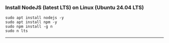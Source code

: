 ### Install NodeJS (latest LTS) on Linux (Ubuntu 24.04 LTS)
```
sudo apt install nodejs -y
sudo apt install npm -y
sudo npm install -g n
sudo n lts
```
---
